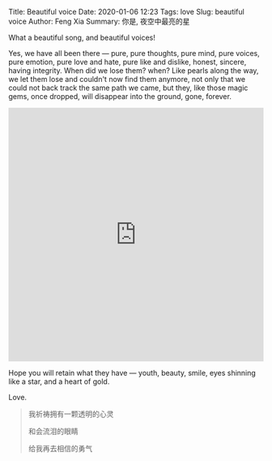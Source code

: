 Title: Beautiful voice
Date: 2020-01-06 12:23
Tags: love
Slug: beautiful voice
Author: Feng Xia
Summary: 你是, 夜空中最亮的星

What a beautiful song, and beautiful voices! 

Yes, we have all been there &mdash; pure, pure thoughts, pure mind,
pure voices, pure emotion, pure love and hate, pure like and dislike,
honest, sincere, having integrity. When did we lose them? when? Like
pearls along the way, we let them lose and couldn't now find them
anymore, not only that we could not back track the same path we came,
but they, like those magic gems, once dropped, will disappear into the
ground, gone, forever.


<iframe width="100%" height="500" 
        src="https://www.youtube.com/embed/-uzuhqQIaTM?controls=0"
        frameborder="0"
        allow="accelerometer; autoplay; encrypted-media; gyroscope; picture-in-picture"
        allowfullscreen>
  
</iframe>

Hope you will retain what they have &mdash; youth, beauty, smile, eyes
shinning like a star, and a heart of gold. 

Love.

> 我祈祷拥有一颗透明的心灵
>
> 和会流泪的眼睛
>
> 给我再去相信的勇气
